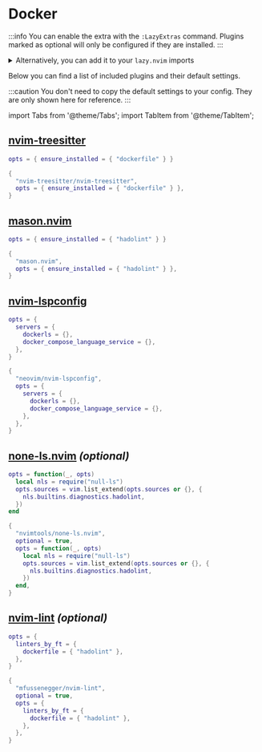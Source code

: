 # Docker

<!-- plugins:start -->

:::info
You can enable the extra with the `:LazyExtras` command.
Plugins marked as optional will only be configured if they are installed.
:::

<details>
<summary>Alternatively, you can add it to your <code>lazy.nvim</code> imports</summary>

```lua title="lua/config/lazy.lua" {4}
require("lazy").setup({
  spec = {
    { "LazyVim/LazyVim", import = "lazyvim.plugins" },
    { import = "lazyvim.plugins.extras.lang.docker" },
    { import = "plugins" },
  },
})
```

</details>

Below you can find a list of included plugins and their default settings.

:::caution
You don't need to copy the default settings to your config.
They are only shown here for reference.
:::

import Tabs from '@theme/Tabs';
import TabItem from '@theme/TabItem';

## [nvim-treesitter](https://github.com/nvim-treesitter/nvim-treesitter)

<Tabs>

<TabItem value="opts" label="Options">

```lua
opts = { ensure_installed = { "dockerfile" } }
```

</TabItem>


<TabItem value="code" label="Full Spec">

```lua
{
  "nvim-treesitter/nvim-treesitter",
  opts = { ensure_installed = { "dockerfile" } },
}
```

</TabItem>

</Tabs>

## [mason.nvim](https://github.com/williamboman/mason.nvim)

<Tabs>

<TabItem value="opts" label="Options">

```lua
opts = { ensure_installed = { "hadolint" } }
```

</TabItem>


<TabItem value="code" label="Full Spec">

```lua
{
  "mason.nvim",
  opts = { ensure_installed = { "hadolint" } },
}
```

</TabItem>

</Tabs>

## [nvim-lspconfig](https://github.com/neovim/nvim-lspconfig)

<Tabs>

<TabItem value="opts" label="Options">

```lua
opts = {
  servers = {
    dockerls = {},
    docker_compose_language_service = {},
  },
}
```

</TabItem>


<TabItem value="code" label="Full Spec">

```lua
{
  "neovim/nvim-lspconfig",
  opts = {
    servers = {
      dockerls = {},
      docker_compose_language_service = {},
    },
  },
}
```

</TabItem>

</Tabs>

## [none-ls.nvim](https://github.com/nvimtools/none-ls.nvim) _(optional)_

<Tabs>

<TabItem value="opts" label="Options">

```lua
opts = function(_, opts)
  local nls = require("null-ls")
  opts.sources = vim.list_extend(opts.sources or {}, {
    nls.builtins.diagnostics.hadolint,
  })
end
```

</TabItem>


<TabItem value="code" label="Full Spec">

```lua
{
  "nvimtools/none-ls.nvim",
  optional = true,
  opts = function(_, opts)
    local nls = require("null-ls")
    opts.sources = vim.list_extend(opts.sources or {}, {
      nls.builtins.diagnostics.hadolint,
    })
  end,
}
```

</TabItem>

</Tabs>

## [nvim-lint](https://github.com/mfussenegger/nvim-lint) _(optional)_

<Tabs>

<TabItem value="opts" label="Options">

```lua
opts = {
  linters_by_ft = {
    dockerfile = { "hadolint" },
  },
}
```

</TabItem>


<TabItem value="code" label="Full Spec">

```lua
{
  "mfussenegger/nvim-lint",
  optional = true,
  opts = {
    linters_by_ft = {
      dockerfile = { "hadolint" },
    },
  },
}
```

</TabItem>

</Tabs>

<!-- plugins:end -->
